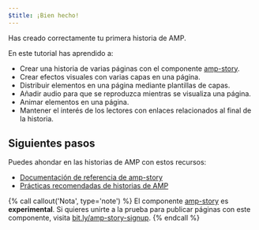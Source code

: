 ```yaml
---
$title: ¡Bien hecho!
---
```


Has creado correctamente tu primera historia de AMP.

En este tutorial has aprendido a:

- Crear una historia de varias páginas con el componente [amp-story](/es/docs/reference/components/amp-story.html).
- Crear efectos visuales con varias capas en una página.
- Distribuir elementos en una página mediante plantillas de capas.
- Añadir audio para que se reproduzca mientras se visualiza una página.
- Animar elementos en una página.
- Mantener el interés de los lectores con enlaces relacionados al final de la historia.

## Siguientes pasos

Puedes ahondar en las historias de AMP con estos recursos:

- [Documentación de referencia de amp-story](/es/docs/reference/components/amp-story.html)
- [Prácticas recomendadas de historias de AMP](/es/docs/fundamentals/amp_story_best_practices.html)

{% call callout('Nota', type='note') %}
El componente [amp-story](/es/docs/reference/components/amp-story.html) es **experimental**. Si quieres unirte a la prueba para publicar páginas con este componente, visita <a href="http://bit.ly/amp-story-signup">bit.ly/amp-story-signup</a>.
{% endcall %}
 
